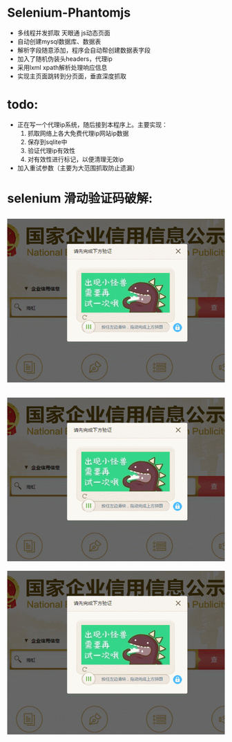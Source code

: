 # Selenium-Phantomjs

* 多线程并发抓取 天眼通 js动态页面 
* 自动创建mysql数据库、数据表
* 解析字段随意添加，程序会自动帮创建数据表字段
* 加入了随机伪装头headers，代理ip
* 采用lxml xpath解析处理响应信息
* 实现主页面跳转到分页面，垂直深度抓取

# todo:

* 正在写一个代理ip系统，随后接到本程序上。主要实现：
   1. 抓取网络上各大免费代理ip网站ip数据
   2. 保存到sqlite中
   3. 验证代理ip有效性
   4. 对有效性进行标记，以便清理无效ip
 * 加入重试参数（主要为大范围抓取防止遗漏）
 
 # selenium 滑动验证码破解:
 
![Crack Geetest](./huadongpojie/huadongpojie1.gif)
---
![Crack Geetest](./huadongpojie/huadongpojie2.gif)
---
![Crack Geetest](./huadongpojie/huadongpojie3.gif)
